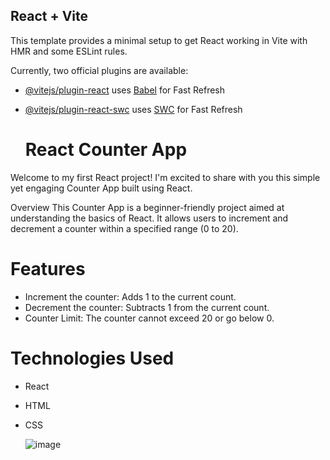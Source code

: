 ## React + Vite

This template provides a minimal setup to get React working in Vite with HMR and some ESLint rules.

Currently, two official plugins are available:

- [@vitejs/plugin-react](https://github.com/vitejs/vite-plugin-react/blob/main/packages/plugin-react/README.md) uses [Babel](https://babeljs.io/) for Fast Refresh
- [@vitejs/plugin-react-swc](https://github.com/vitejs/vite-plugin-react-swc) uses [SWC](https://swc.rs/) for Fast Refresh

  # React Counter App
Welcome to my first React project! I'm excited to share with you this simple yet engaging Counter App built using React.

Overview
This Counter App is a beginner-friendly project aimed at understanding the basics of React. It allows users to increment and decrement a counter within a specified range (0 to 20).

# Features
+ Increment the counter: Adds 1 to the current count.
+ Decrement the counter: Subtracts 1 from the current count.
+ Counter Limit: The counter cannot exceed 20 or go below 0.
# Technologies Used
+ React
+ HTML
+ CSS

  ![image](https://github.com/jaiswalrahul2427/Counter-App/assets/133475235/d764abd0-8a03-4171-9360-ab5c7926632e)

